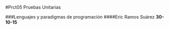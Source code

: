 
#Prct05 Pruebas Unitarias

###Lenguajes y paradigmas de programación
####Eric Ramos Suárez **30-10-15**

